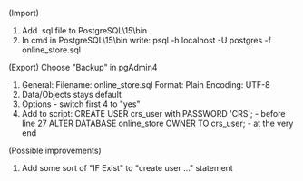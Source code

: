(Import)
1. Add .sql file to  PostgreSQL\15\bin
2. In cmd in PostgreSQL\15\bin write: psql -h localhost -U postgres -f online_store.sql

(Export) Choose "Backup" in pgAdmin4
1. General:
Filename: online_store.sql
Format: Plain
Encoding: UTF-8
2. Data/Objects stays default
3. Options - switch first 4 to "yes"
4. Add to script:
CREATE USER  crs_user  with PASSWORD 'CRS';   - before line 27
ALTER DATABASE online_store OWNER TO crs_user;  - at the very end


(Possible improvements)
1. Add some sort of "IF Exist" to "create user ..." statement
